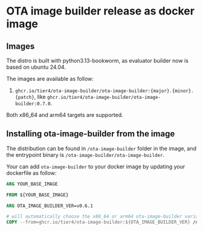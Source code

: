 # OTA image builder release as docker image

## Images

The distro is built with python3.13-bookworm, as evaluator builder now is based on ubuntu 24.04.

The images are available as follow:

1. `ghcr.io/tier4/ota-image-builder/ota-image-builder:{major}.{minor}.{patch}`,
like `ghcr.io/tier4/ota-image-builder/ota-image-builder:0.7.0`.

Both x86_64 and arm64 targets are supported.

## Installing ota-image-builder from the image

The distribution can be found in `/ota-image-builder` folder in the image,
and the entrypoint binary is `/ota-image-builder/ota-image-builder`.

Your can add `ota-image-builder` to your docker image by updating your dockerfile as follow:

```dockerfile
ARG YOUR_BASE_IMAGE

FROM ${YOUR_BASE_IMAGE}

ARG OTA_IMAGE_BUILDER_VER=v0.6.1

# will automatically choose the x86_64 or arm64 ota-image-builder variants
COPY --from=ghcr.io/tier4/ota-image-builder:${OTA_IMAGE_BUILDER_VER} /ota-image-builder /opt/ota-image-builder
```

